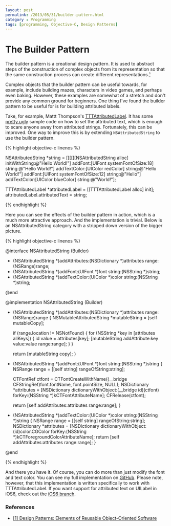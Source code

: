 ```yaml
---
layout: post
permalink: /2013/05/31/builder-pattern.html
category : Programming
tags: [programming, Objective-C, Design Patterns]
---
```


# The Builder Pattern

The builder pattern is a creational design pattern. It is used to abstract steps of the construction of complex objects from its representation so that the same construction process 
can create different representations.[¹](http://c2.com/cgi/wiki?DesignPatternsBook)

Complex objects that the builder pattern can be useful towards, for example, include building mazes, characters in video games, and perhaps even baking. However, these examples are 
somewhat of a stretch and don't provide any common ground for beginners. One thing I've found the builder pattern to be useful for is for building attributed labels.

Take, for example, Mattt Thompson's [TTTAttributedLabel](https://github.com/mattt/TTTAttributedLabel). It has some [pretty ugly](https://github.com/mattt/TTTAttributedLabel#example-usage) 
sample code on how to set the attributed text, which is enough to scare anyone away from attributed strings. Fortunately, this can be improved. One way to improve this is by extending 
`NSAttributedString` to use the builder pattern.

{% highlight objective-c linenos %}

NSAttributedString *string =  [[[[[[NSAttributedString alloc] initWithString:@"Hello World!"]
                                 addFont:[UIFont systemFontOfSize:18] string:@"Hello World!"]
                                addTextColor:[UIColor redColor] string:@"Hello World!"]
                               addFont:[UIFont systemFontOfSize:12] string:@"Hello"]
                              addTextColor:[UIColor blueColor] string:@"World!"];
                              
TTTAttributedLabel *attributedLabel = [[TTTAttributedLabel alloc] init];
attributedLabel.attributedText = string;

{% endhighlight %}

Here you can see the effects of the builder pattern in action, which is a much more attractive approach. And the implementation is trivial. 
Below is an NSAttributedString category with a stripped down version of the bigger picture.

{% highlight objective-c linenos %}

@interface NSAttributedString (Builder)

- (NSAttributedString *)addAttributes:(NSDictionary *)attributes range:(NSRange)range;
- (NSAttributedString *)addFont:(UIFont *)font string:(NSString *)string;
- (NSAttributedString *)addTextColor:(UIColor *)color string:(NSString *)string;

@end

@implementation NSAttributedString (Builder)

- (NSAttributedString *)addAttributes:(NSDictionary *)attributes
                                range:(NSRange)range
{
    NSMutableAttributedString *mutableString = [self mutableCopy];
    
    if (range.location != NSNotFound) {
        for (NSString *key in [attributes allKeys]) {
            id value = attributes[key];
            [mutableString addAttribute:key value:value range:range];
        }
    }
    
    return [mutableString copy];
}

- (NSAttributedString *)addFont:(UIFont *)font string:(NSString *)string
{
    NSRange range = [[self string] rangeOfString:string];
    
    CTFontRef ctfont = CTFontCreateWithName((__bridge CFStringRef)font.fontName, font.pointSize, NULL);
    NSDictionary *attributes = [NSDictionary dictionaryWithObject:(__bridge id)(ctfont) forKey:(NSString *)kCTFontAttributeName];
    CFRelease(ctfont);
    
    return [self addAttributes:attributes range:range];
}

- (NSAttributedString *)addTextColor:(UIColor *)color string:(NSString *)string
{
    NSRange range = [[self string] rangeOfString:string];
    NSDictionary *attributes = [NSDictionary dictionaryWithObject:(id)color.CGColor forKey:(NSString *)kCTForegroundColorAttributeName];
    return [self addAttributes:attributes range:range];
}

@end

{% endhighlight %}

And there you have it. Of course, you can do more than just modify the font and text color. You can see my full implementation on 
[GitHub](https://github.com/marksands/NSAttributedString-Builder). Please note, however, that this implementation is written specifically 
to work with TTTAttributedLabel. If you want support for attributed text on UILabel in iOS6, check out the [iOS6 branch](https://github.com/marksands/NSAttributedString-Builder/tree/iOS6).

### References

* [[1] Design Patterns: Elements of Reusable Object-Oriented Software](http://c2.com/cgi/wiki?DesignPatternsBook)
